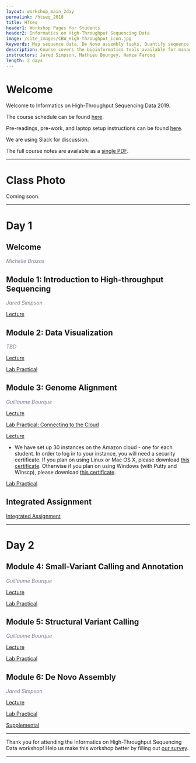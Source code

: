 ```yaml
---
layout: workshop_main_2day
permalink: /htseq_2018
title: HTseq
header1: Workshop Pages for Students
header2: Informatics on High-Throughput Sequencing Data
image: /site_images/CBW_High-throughput_icon.jpg
keywords: Map sequence data, De Novo assembly tasks, Quantify sequence data
description: Course covers the bioinformatics tools available for managing and interpreting high-throughput sequencing data, where the focus is on Illumina reads although information is applicable to all sequencer reads. 
instructors: Jared Simpson, Mathieu Bourgey, Hamza Farooq
length: 2 days
---
```

# Welcome <a id="welcome"></a>

Welcome to Informatics on High-Throughput Sequencing Data 2019.  

The course schedule can be found [here](https://bioinformaticsdotca.github.io/htseq_2018_schedule).

Pre-readings, pre-work, and laptop setup instructions can be found [here](https://bioinformaticsdotca.github.io/HTseq_2018_prework).  

We are using Slack for discussion. 

The full course notes are available as a [single PDF]().  

***

# Class Photo
 
Coming soon.

***

# Day 1 <a id="day1"></a>

## Welcome

*<font color="#827e9c">Michelle Brazas</font>*

## Module 1: Introduction to High-throughput Sequencing

*<font color="#827e9c">Jared Simpson</font>* 

[Lecture]()

## Module 2: Data Visualization

*<font color="#827e9c">TBD</font>* 

[Lecture]()

[Lab Practical](https://bioinformaticsdotca.github.io/HTSeq_2018_module2_lab)

## Module 3: Genome Alignment

*<font color="#827e9c">Guillaume Bourque</font>* 

[Lecture]()

[Lab Practical: Connecting to the Cloud](http://bioinformaticsdotca.github.io/AWS_setup)

[Lecture]()  

* We have set up 30 instances on the Amazon cloud - one for each student. In order to log in to your instance, you will need a security certificate. If you plan on using Linux or Mac OS X, please download [this certificate](http://main.oicrcbw.ca/private/CBWNY.pem). Otherwise if you plan on using Windows (with Putty and Winscp), please download [this certificate](http://main.oicrcbw.ca/private/CBWNY.ppk).

[Lab Practical](https://bioinformaticsdotca.github.io/htseq_2018_module3_lab)  

## Integrated Assignment

[Integrated Assignment](https://bioinformaticsdotca.github.io/HTSeq_2018_IA_lab)  

***

# Day 2 <a id="day2"></a>

## Module 4: Small-Variant Calling and Annotation

*<font color="#827e9c">Guillaume Bourque</font>* 

[Lecture]()

[Lab Practical](https://bioinformaticsdotca.github.io/htseq_2018_module4_lab)  

## Module 5: Structural Variant Calling

*<font color="#827e9c">Guillaume Bourque</font>* 

[Lecture]()

[Lab Practical](https://bioinformaticsdotca.github.io/htseq_2018_module5_lab)  

## Module 6: De Novo Assembly

*<font color="#827e9c">Jared Simpson</font>* 

[Lecture]()

[Lab Practical](https://bioinformaticsdotca.github.io/HTSeq_2018_module6_lab)

[Supplemental](https://bioinformaticsdotca.github.io/HTSeq_2018_module6_lab_supplement)

***

Thank you for attending the Informatics on High-Throughput Sequencing Data workshop! Help us make this workshop better by filling out [our survey]().

***

  
  
